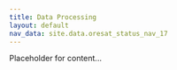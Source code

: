 ```yaml
---
title: Data Processing
layout: default
nav_data: site.data.oresat_status_nav_17
---
```



Placeholder for content...
